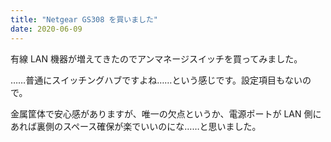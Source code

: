 ```yaml
---
title: "Netgear GS308 を買いました"
date: 2020-06-09
---
```


有線 LAN 機器が増えてきたのでアンマネージスイッチを買ってみました。

……普通にスイッチングハブですよね……という感じです。設定項目もないので。

金属筐体で安心感がありますが、唯一の欠点というか、電源ポートが LAN 側に
あれば裏側のスペース確保が楽でいいのにな……と思いました。

